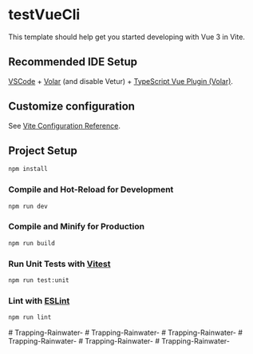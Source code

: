 # testVueCli

This template should help get you started developing with Vue 3 in Vite.

## Recommended IDE Setup

[VSCode](https://code.visualstudio.com/) + [Volar](https://marketplace.visualstudio.com/items?itemName=Vue.volar) (and disable Vetur) + [TypeScript Vue Plugin (Volar)](https://marketplace.visualstudio.com/items?itemName=Vue.vscode-typescript-vue-plugin).

## Customize configuration

See [Vite Configuration Reference](https://vitejs.dev/config/).

## Project Setup

```sh
npm install
```

### Compile and Hot-Reload for Development

```sh
npm run dev
```

### Compile and Minify for Production

```sh
npm run build
```

### Run Unit Tests with [Vitest](https://vitest.dev/)

```sh
npm run test:unit
```

### Lint with [ESLint](https://eslint.org/)

```sh
npm run lint
```
#   T r a p p i n g - R a i n w a t e r -  
 #   T r a p p i n g - R a i n w a t e r -  
 #   T r a p p i n g - R a i n w a t e r -  
 #   T r a p p i n g - R a i n w a t e r -  
 #   T r a p p i n g - R a i n w a t e r -  
 #   T r a p p i n g - R a i n w a t e r -  
 